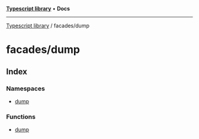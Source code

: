 [**Typescript library**](../../index.md) • **Docs**

***

[Typescript library](../../modules.md) / facades/dump

# facades/dump

## Index

### Namespaces

- [dump](namespaces/dump/index.md)

### Functions

- [dump](functions/dump.md)
